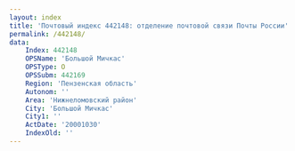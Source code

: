 ```yaml
---
layout: index
title: 'Почтовый индекс 442148: отделение почтовой связи Почты России'
permalink: /442148/
data:
    Index: 442148
    OPSName: 'Большой Мичкас'
    OPSType: О
    OPSSubm: 442169
    Region: 'Пензенская область'
    Autonom: ''
    Area: 'Нижнеломовский район'
    City: 'Большой Мичкас'
    City1: ''
    ActDate: '20001030'
    IndexOld: ''
---
```

